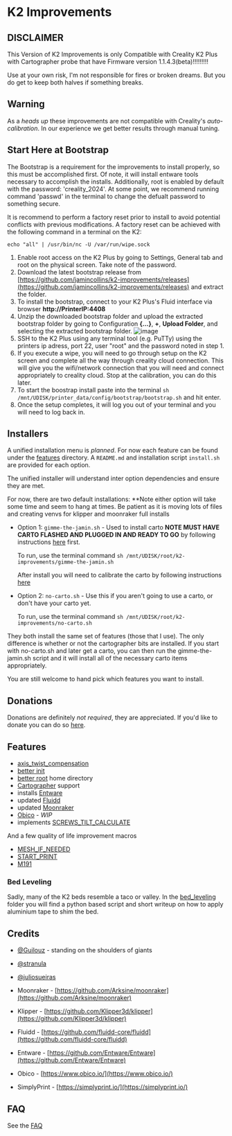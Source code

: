 # K2 Improvements

## DISCLAIMER

This Version of K2 Improvements is only Compatible with Creality K2 Plus with Cartographer probe that have Firmware version 1.1.4.3(beta)!!!!!!!!!

Use at your own risk, I'm not responsible for fires or broken dreams.  But you do get to keep both halves if something breaks.

## Warning

As a _heads up_ these improvements are not compatible with Creality's _auto-calibration_.  In our experience we get better results through manual tuning.

## Start Here at Bootstrap

The Bootstrap is a requirement for the improvements to install properly, so this must be accomplished first. Of note, it will install entware tools necessary to accomplish the installs. Additionally, root is enabled by default with the password: 'creality_2024'. At some point, we recommend running command 'passwd' in the terminal to change the defualt password to something secure.

It is recommend to perform a factory reset prior to install to avoid potential conflicts with previous modifications.  A factory reset can be achieved with the following command in a terminal on the K2:

```raw
echo "all" | /usr/bin/nc -U /var/run/wipe.sock
```

1. Enable root access on the K2 Plus by going to Settings, General tab and root on the physical screen. Take note of the password.
1. Download the latest bootstrap release from [https://github.com/jamincollins/k2-improvements/releases](https://github.com/jamincollins/k2-improvements/releases) and extract the folder.
1. To install the bootstrap, connect to your K2 Plus's Fluid interface via browser **http://PrinterIP:4408**
1. Unzip the downloaded bootstrap folder and upload the extracted bootstrap folder by going to Configuration **{...}**, **+**, **Upload Folder**, and selecting the extracted bootstrap folder.
    ![image](https://github.com/user-attachments/assets/3d242efc-4cf8-412d-b4b0-59507720f5ad)
1. SSH to the K2 Plus using any terminal tool (e.g. PuTTy) using the printers ip adress, port 22, user "root" and the password noted in step 1.
1. If you execute a wipe, you will need to go through setup on the K2 screen and complete all the way through creality cloud connection. This will give you the wifi/network connection that you will need and connect appropriately to creality cloud. Stop at the calibration, you can do this later.
1. To start the boostrap install paste into the terminal `sh /mnt/UDISK/printer_data/config/bootstrap/bootstrap.sh` and hit enter.
1. Once the setup completes, it will log you out of your terminal and you will need to log back in.

## Installers

A unified installation menu is _planned_.  For now each feature can be found under the [features](./features/) directory.  A `README.md` and installation script `install.sh` are provided for each option.

The unified installer will understand inter option dependencies and ensure they are met.

For now, there are two default installations:   **Note either option will take some time and seem to hang at times. Be patient as it is moving lots of files and creating venvs for klipper and moonraker full installs

* Option 1: `gimme-the-jamin.sh` - Used to install carto **NOTE MUST HAVE CARTO FLASHED AND PLUGGED IN AND READY TO GO** by following instructions [here](https://github.com/jamincollins/k2-improvements/blob/main/features/cartographer/firmware/README.md) first.

    To run, use the terminal command `sh /mnt/UDISK/root/k2-improvements/gimme-the-jamin.sh`

    After install you will need to calibrate the carto by following instructions [here](https://github.com/jamincollins/k2-improvements/blob/main/features/cartographer/SETUP.md)

* Option 2: `no-carto.sh` - Use this if you aren't going to use a carto, or don't have your carto yet.

    To run, use the terminal command `sh /mnt/UDISK/root/k2-improvements/no-carto.sh`

They both install the same set of features (those that I use).  The only difference is whether or not the cartographer bits are installed. If you start with no-carto.sh and later get a carto, you can then run the gimme-the-jamin.sh script and it will install all of the necessary carto items appropriately.

You are still welcome to hand pick which features you want to install.

## Donations

Donations are definitely _not required_, they are appreciated.  If you'd like to donate you can do so [here](https://ko-fi.com/jamincollins).

## Features

* [axis_twist_compensation](./features/axis_twist_compensation/README.md)
* [better init](./features/better-init/README.md)
* [better root](./features/better-root/README.md) home directory
* [Cartographer](./features/cartographer/README.md) support
* installs [Entware](https://github.com/Entware/Entware)
* updated [Fluidd](./features/fluidd/README.md)
* updated [Moonraker](./features/moonraker/README.md)
* [Obico](./features/obico/README.md) - _WIP_
* implements [SCREWS_TILT_CALCULATE](https://www.klipper3d.org/Manual_Level.html#adjusting-bed-leveling-screws-using-the-bed-probe)

And a few quality of life improvement macros

* [MESH_IF_NEEDED](./features/macros/bed_mesh/README.md)
* [START_PRINT](./features/macros/start_print/README.md)
* [M191](./features/macros/m191/README.md)

### Bed Leveling

Sadly, many of the K2 beds resemble a taco or valley.  In the [bed_leveling](bed_leveling) folder you will find a python based script and short writeup on how to apply aluminium tape to shim the bed.

## Credits

* [@Guilouz](https://github.com/Guilouz) - standing on the shoulders of giants
* [@stranula](https://github.com/stranula)
* [@juliosueiras](https://github.com/juliosueiras)

* Moonraker - [https://github.com/Arksine/moonraker](https://github.com/Arksine/moonraker)
* Klipper - [https://github.com/Klipper3d/klipper](https://github.com/Klipper3d/klipper)
* Fluidd - [https://github.com/fluidd-core/fluidd](https://github.com/fluidd-core/fluidd)
* Entware - [https://github.com/Entware/Entware](https://github.com/Entware/Entware)
* Obico - [https://www.obico.io/](https://www.obico.io/)
* SimplyPrint - [https://simplyprint.io/](https://simplyprint.io/)

## FAQ

See the [FAQ](./FAQ.md)

